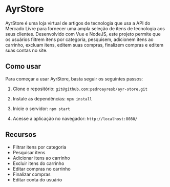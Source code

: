 # AyrStore

AyrStore é uma loja virtual de artigos de tecnologia que usa a API do Mercado Livre para fornecer uma ampla seleção de itens de tecnologia aos seus clientes. Desenvolvido com Vue e NodeJS, este projeto permite que os usuários filtrem itens por categoria, pesquisem, adicionem itens ao carrinho, excluam itens, editem suas compras, finalizem compras e editem suas contas no site.

## Como usar

Para começar a usar AyrStore, basta seguir os seguintes passos:

1.  Clone o repositório: `git@github.com:pedroayresb/ayr-store.git`
    
2.  Instale as dependências: `npm install`
    
3.  Inicie o servidor: `npm start`
    
4.  Acesse a aplicação no navegador: `http://localhost:8080/`
    

## Recursos

-   Filtrar itens por categoria
-   Pesquisar itens
-   Adicionar itens ao carrinho
-   Excluir itens do carrinho
-   Editar compras no carrinho
-   Finalizar compras
-   Editar conta do usuário
